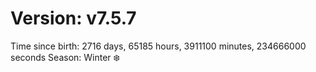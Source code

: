 # Version: v7.5.7
Time since birth: 2716 days, 65185 hours, 3911100 minutes, 234666000 seconds
Season: Winter ❄️
